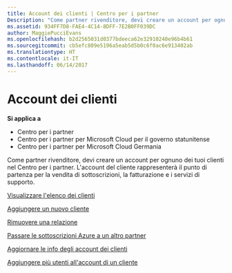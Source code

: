```yaml
---
title: Account dei clienti | Centro per i partner
Description: "Come partner rivenditore, devi creare un account per ognuno dei tuoi clienti nel Centro per i partner. L&quot;account del cliente rappresenterà il punto di partenza per la vendita di sottoscrizioni, la fatturazione e i servizi di supporto."
ms.assetid: 934FF7D8-FAE4-4C14-8DFF-7E2B0FF039DC
author: MaggiePucciEvans
ms.openlocfilehash: b2d2565031d0377bdeeca62e32910240e96b4b61
ms.sourcegitcommit: cb5efc809e5196a5eab5d5b0c6f0ac6e913402ab
ms.translationtype: HT
ms.contentlocale: it-IT
ms.lasthandoff: 06/14/2017
---
```

# <a name="customer-accounts"></a>Account dei clienti

**Si applica a**

-  Centro per i partner
-  Centro per i partner per Microsoft Cloud per il governo statunitense
-  Centro per i partner per Microsoft Cloud Germania

Come partner rivenditore, devi creare un account per ognuno dei tuoi clienti nel Centro per i partner. L'account del cliente rappresenterà il punto di partenza per la vendita di sottoscrizioni, la fatturazione e i servizi di supporto.

[Visualizzare l'elenco dei clienti](see-your-customer-list.md)

[Aggiungere un nuovo cliente](add-a-new-customer.md)

[Rimuovere una relazione](remove-a-relationship.md)

[Passare le sottoscrizioni Azure a un altro partner](switch-azure-subscriptions-to-a-different-partner.md)

[Aggiornare le info degli account dei clienti](update-customer-account-info.md)

[Aggiungere più utenti all'account di un cliente](adding-multiple-users-to-a-customer-account.md)

